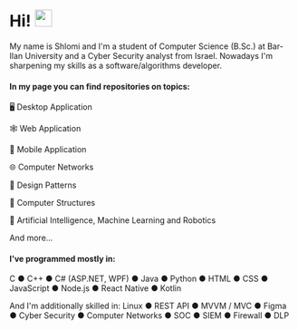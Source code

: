 # Hi! <img src="https://raw.githubusercontent.com/MartinHeinz/MartinHeinz/master/wave.gif" width="30px">

My name is Shlomi and I'm a student of Computer Science (B.Sc.) at Bar-Ilan University and a Cyber Security analyst from Israel.
Nowadays I'm sharpening my skills as a software/algorithms developer.

#### In my page you can find repositories on topics:

:desktop_computer: Desktop Application

:spider_web: Web Application

:iphone: Mobile Application

:globe_with_meridians: Computer Networks

:dizzy:	Design Patterns

:minidisc: Computer Structures

:robot:	Artificial Intelligence, Machine Learning and Robotics

And more...

#### I've programmed mostly in:

C ● C++ ● C# (ASP.NET, WPF) ● Java ● Python ● HTML ● CSS ● JavaScript ● Node.js ● React Native ● Kotlin

And I'm additionally skilled in:
Linux ● REST API ● MVVM / MVC ● Figma ● Cyber Security ● Computer Networks ● SOC ● SIEM ● Firewall ● DLP
